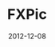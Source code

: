 ---
caption: #what displays in the portfolio grid:
  title: FXPic
  subtitle: 78가지 다양한 필터효과 사진앱
  thumbnail: assets/img/portfolio/fxpic/thumb_fxpic.png
  
#what displays when the item is clicked:
title: "FXPic"
projecttitle: "프로젝트 설명"
project: "사진 또는 갤러리 이미지를 78가지 다양한 이미지 프로세싱 효과를 주는 사진 특수 효과 적용 앱"
roletitle: "주요업무 및 담당역할"
role: "개발 학습을 위한 토이 프로젝트(평일퇴근이후 또는 주말 취미 코딩)<br>
&nbsp;• 기획, 디자인, 개발, 세너티 테스트, 운영"
datetitle: "참여기간"
startdate: 2012/05
enddate: 2012/08
skilltitle: "개발언어 / 주요기술 / 사용툴"
skills:
  - title: "Android Studio"
  - title: "Java"
  - title: "MVC"
  - title: "Photoshop"
linktitle: "링크(서비스 종료)"
link: "http://play.google.com/store/apps/details?id=com.coolsharp.fxpic"
imagetitle: "참고화면"
images:
 - src: assets/img/portfolio/fxpic/fxpic_02.png
 - alt: 
date: 2012-12-08
---